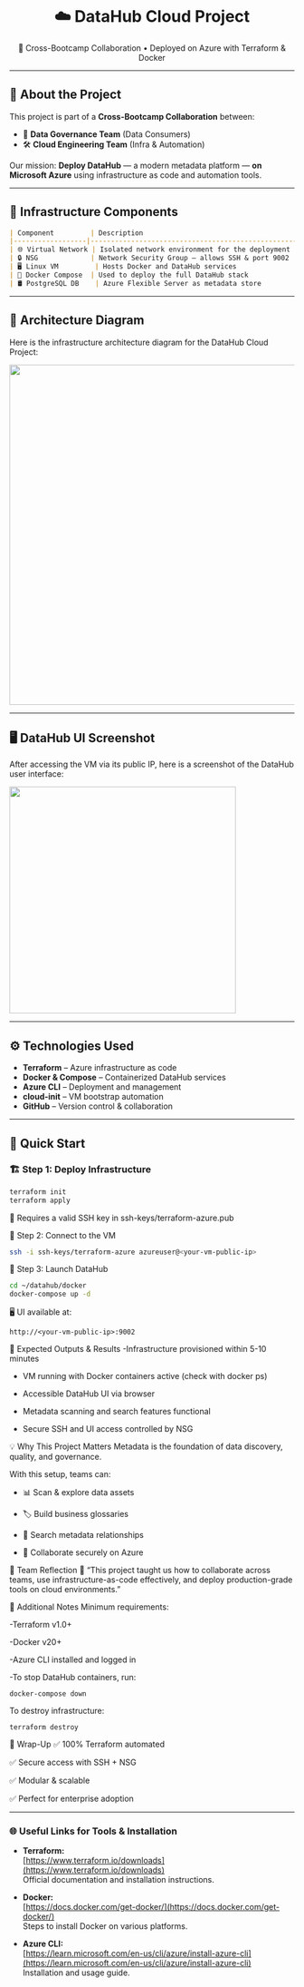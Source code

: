 <h1 align="center">☁️ DataHub Cloud Project</h1>
<p align="center">
  🚀 Cross-Bootcamp Collaboration • Deployed on Azure with Terraform & Docker
</p>

---

## 📌 About the Project

This project is part of a **Cross-Bootcamp Collaboration** between:  
- 🧠 **Data Governance Team** (Data Consumers)  
- 🛠️ **Cloud Engineering Team** (Infra & Automation)  

Our mission: **Deploy DataHub** — a modern metadata platform — **on Microsoft Azure** using infrastructure as code and automation tools.

---

## 🧱 Infrastructure Components
```Markdown
| Component         | Description                                         |
|------------------|-----------------------------------------------------|
| 🌐 Virtual Network | Isolated network environment for the deployment     |
| 🔒 NSG             | Network Security Group – allows SSH & port 9002     |
| 🖥️ Linux VM         | Hosts Docker and DataHub services                   |
| 🐳 Docker Compose  | Used to deploy the full DataHub stack               |
| 🛢️ PostgreSQL DB    | Azure Flexible Server as metadata store            |
```

---

## 🧱 Architecture Diagram

Here is the infrastructure architecture diagram for the DataHub Cloud Project:

<img src="https://github.com/user-attachments/assets/68807507-92ee-468e-96aa-77199c7258cf" width="600" />

---

## 🖥️ DataHub UI Screenshot

After accessing the VM via its public IP, here is a screenshot of the DataHub user interface:

<img src="https://github.com/user-attachments/assets/e9dca1d1-5637-4013-b52a-2d47e3387cef" width="400" />

---

## ⚙️ Technologies Used

- **Terraform** – Azure infrastructure as code  
- **Docker & Compose** – Containerized DataHub services  
- **Azure CLI** – Deployment and management  
- **cloud-init** – VM bootstrap automation  
- **GitHub** – Version control & collaboration  

---

## 🚀 Quick Start

### 🏗️ Step 1: Deploy Infrastructure

```bash
terraform init
terraform apply

```
🔐 Requires a valid SSH key in ssh-keys/terraform-azure.pub

🔐 Step 2: Connect to the VM
```bash
ssh -i ssh-keys/terraform-azure azureuser@<your-vm-public-ip>
```


🧰 Step 3: Launch DataHub
```bash
cd ~/datahub/docker
docker-compose up -d
```


🖥️ UI available at:
```
http://<your-vm-public-ip>:9002
```


🧪 Expected Outputs & Results
-Infrastructure provisioned within 5-10 minutes

- VM running with Docker containers active (check with docker ps)

- Accessible DataHub UI via browser

- Metadata scanning and search features functional

- Secure SSH and UI access controlled by NSG


💡 Why This Project Matters
Metadata is the foundation of data discovery, quality, and governance.

With this setup, teams can:

- 📊 Scan & explore data assets

- 🏷️ Build business glossaries

- 🔎 Search metadata relationships

- 🔐 Collaborate securely on Azure


🧠 Team Reflection
💬 “This project taught us how to collaborate across teams, use infrastructure-as-code effectively, and deploy production-grade tools on cloud environments.”


🧾 Additional Notes
Minimum requirements:

-Terraform v1.0+

-Docker v20+

-Azure CLI installed and logged in

-To stop DataHub containers, run:
```
docker-compose down
```

To destroy infrastructure:
```
terraform destroy
```


🏁 Wrap-Up
✅ 100% Terraform automated

✅ Secure access with SSH + NSG

✅ Modular & scalable

✅ Perfect for enterprise adoption

---

### 🌐 Useful Links for Tools & Installation

- **Terraform:**  
  [https://www.terraform.io/downloads](https://www.terraform.io/downloads)  
  Official documentation and installation instructions.

- **Docker:**  
  [https://docs.docker.com/get-docker/](https://docs.docker.com/get-docker/)  
  Steps to install Docker on various platforms.

- **Azure CLI:**  
  [https://learn.microsoft.com/en-us/cli/azure/install-azure-cli](https://learn.microsoft.com/en-us/cli/azure/install-azure-cli)  
  Installation and usage guide.

